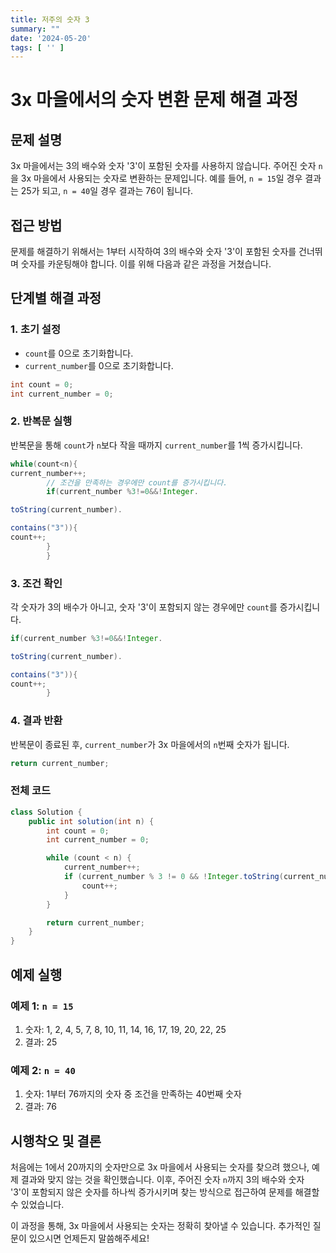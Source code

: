 ```yaml
---
title: 저주의 숫자 3
summary: ""
date: '2024-05-20'
tags: [ '' ]
---
```


# 3x 마을에서의 숫자 변환 문제 해결 과정

## 문제 설명

3x 마을에서는 3의 배수와 숫자 '3'이 포함된 숫자를 사용하지 않습니다. 주어진 숫자 `n`을 3x 마을에서 사용되는 숫자로 변환하는 문제입니다. 예를 들어, `n = 15`일 경우 결과는 25가
되고, `n = 40`일 경우 결과는 76이 됩니다.

## 접근 방법

문제를 해결하기 위해서는 1부터 시작하여 3의 배수와 숫자 '3'이 포함된 숫자를 건너뛰며 숫자를 카운팅해야 합니다. 이를 위해 다음과 같은 과정을 거쳤습니다.

## 단계별 해결 과정

### 1. 초기 설정

- `count`를 0으로 초기화합니다.
- `current_number`를 0으로 초기화합니다.

```java
int count = 0;
int current_number = 0;
```

### 2. 반복문 실행

반복문을 통해 `count`가 `n`보다 작을 때까지 `current_number`를 1씩 증가시킵니다.

```java
while(count<n){
current_number++;
        // 조건을 만족하는 경우에만 count를 증가시킵니다.
        if(current_number %3!=0&&!Integer.

toString(current_number).

contains("3")){
count++;
        }
        }
```

### 3. 조건 확인

각 숫자가 3의 배수가 아니고, 숫자 '3'이 포함되지 않는 경우에만 `count`를 증가시킵니다.

```java
if(current_number %3!=0&&!Integer.

toString(current_number).

contains("3")){
count++;
        }
```

### 4. 결과 반환

반복문이 종료된 후, `current_number`가 3x 마을에서의 `n`번째 숫자가 됩니다.

```java
return current_number;
```

### 전체 코드

```java
class Solution {
    public int solution(int n) {
        int count = 0;
        int current_number = 0;

        while (count < n) {
            current_number++;
            if (current_number % 3 != 0 && !Integer.toString(current_number).contains("3")) {
                count++;
            }
        }

        return current_number;
    }
}
```

## 예제 실행

### 예제 1: `n = 15`

1. 숫자: 1, 2, 4, 5, 7, 8, 10, 11, 14, 16, 17, 19, 20, 22, 25
2. 결과: 25

### 예제 2: `n = 40`

1. 숫자: 1부터 76까지의 숫자 중 조건을 만족하는 40번째 숫자
2. 결과: 76

## 시행착오 및 결론

처음에는 1에서 20까지의 숫자만으로 3x 마을에서 사용되는 숫자를 찾으려 했으나, 예제 결과와 맞지 않는 것을 확인했습니다. 이후, 주어진 숫자 `n`까지 3의 배수와 숫자 '3'이 포함되지 않은 숫자를 하나씩
증가시키며 찾는 방식으로 접근하여 문제를 해결할 수 있었습니다.

이 과정을 통해, 3x 마을에서 사용되는 숫자는 정확히 찾아낼 수 있습니다. 추가적인 질문이 있으시면 언제든지 말씀해주세요!

